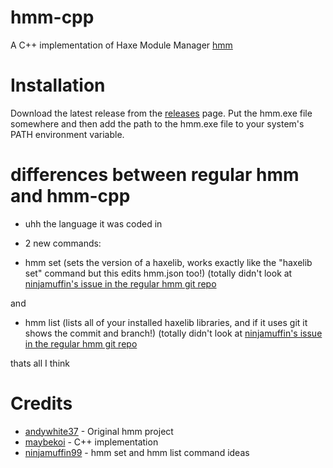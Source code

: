 # hmm-cpp

A C++ implementation of Haxe Module Manager [hmm](https://github.com/andywhite37/hmm)

# Installation

Download the latest release from the [releases](https://github.com/maybekoi/hmm-cpp/releases) page.
Put the hmm.exe file somewhere and then add the path to the hmm.exe file to your system's PATH environment variable.

# differences between regular hmm and hmm-cpp

* uhh the language it was coded in

* 2 new commands:

* hmm set (sets the version of a haxelib, works exactly like the "haxelib set" command but this edits hmm.json too!) (totally didn't look at [ninjamuffin's issue in the regular hmm git repo](https://github.com/andywhite37/hmm/issues/25) 

and

* hmm list (lists all of your installed haxelib libraries, and if it uses git it shows the commit and branch!) (totally didn't look at [ninjamuffin's issue in the regular hmm git repo](https://github.com/andywhite37/hmm/issues/24) 

thats all I think

# Credits

- [andywhite37](https://github.com/andywhite37) - Original hmm project
- [maybekoi](https://github.com/maybekoi) - C++ implementation
- [ninjamuffin99](https://github.com/ninjamuffin99) - hmm set and hmm list command ideas
